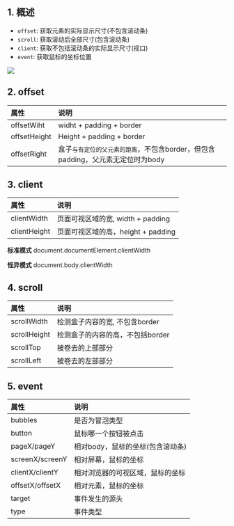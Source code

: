 ## 1. 概述
* `offset`: 获取元素的实际显示尺寸(不包含滚动条)
* `scroll`: 获取滚动后全部尺寸(包含滚动条)
* `client`: 获取不包括滚动条的实际显示尺寸(视口)
* `event`: 获取鼠标的坐标位置  

[![](https://i.loli.net/2019/10/19/oGUnf9xR5A8QKEL.gif)](https://i.loli.net/2019/10/19/oGUnf9xR5A8QKEL.gif)


## 2. offset
| 属性  | 说明  |
| :------------ | :------------ |
|  offsetWiht | widht + padding + border  |
|  offsetHeight | Height + padding + border  |
|  offsetRight | 盒子`与有定位的父元素的距离`，不包含border，但包含padding，父元素无定位时为body |


## 3. client
| 属性  | 说明  |
| :------------ | :------------ |
|  clientWidth | 页面可视区域的宽, width + padding  |
|  clientHeight | 页面可视区域的高，height + padding  |  

**标准模式**
document.documentElement.clientWidth  

**怪异模式**
document.body.clientWidth  


## 4. scroll

| 属性  | 说明  |
| :------------ | :------------ |
|  scrollWidth | 检测盒子内容的宽, 不包含border  |
|  scrollHeight | 检测盒子的内容的高，不包括border  |
|  scrollTop | 被卷去的上部部分  |
|  scrollLeft | 被卷去的左部部分  |


## 5. event
| 属性  | 说明  |
| :------------ | :------------ |
| bubbles  | 是否为冒泡类型  |
| button  |  鼠标哪一个按钮被点击 |
| pageX/pageY  | 相对body，鼠标的坐标(包含滚动条)  |
| screenX/screenY  | 相对屏幕，鼠标的坐标  |
| clientX/clientY  | 相对浏览器的可视区域，鼠标的坐标  |
| offsetX/offsetX| 相对元素，鼠标的坐标  |
| target  | 事件发生的源头  |
| type  | 事件类型  |
